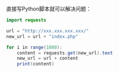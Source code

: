 直接写Python脚本就可以解决问题：

```java
import requests

url = "http://xxx.xxx.xxx.xxx/"
new_url = url + "index.php"

for i in range(1000):
    content = requests.get(new_url).text
    new_url = url + content
    print(content)
```

